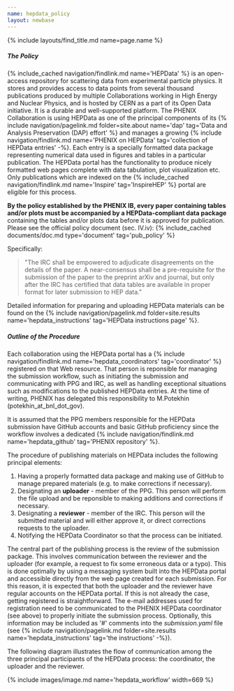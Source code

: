 ```yaml
---
name: hepdata_policy
layout: newbase
---
```

{% include layouts/find_title.md name=page.name %}
##### The Policy
{% include_cached navigation/findlink.md name='HEPData' %} is an open-access
repository for scattering data from experimental particle physics. It stores and
provides access to
data points from several thousand publications produced by multiple
Collaborations working in High Energy and Nuclear Physics, and is hosted by
CERN as a part of its Open Data initiative. It is a durable and well-supported
platform. The PHENIX Collaboration is using HEPData as one of the principal
components of its
{% include navigation/pagelink.md folder=site.about name='dap' tag='Data and Analysis Preservation (DAP) effort' %}
and manages a growing
{% include navigation/findlink.md name='PHENIX on HEPData' tag='collection of HEPData entries' -%}.
Each entry is a specially formatted data package representing numerical data used in figures and tables in a particular publication. The HEPData portal has the functionality to produce nicely
formatted web pages complete with data tabulation, plot visualization etc.
Only publications which are indexed on the
{% include_cached navigation/findlink.md name='Inspire' tag='InspireHEP' %} portal are eligible for
this process.

**By the policy established by the PHENIX IB, every paper containing tables and/or plots must be
accompanied by a HEPData-compliant data package** containing the tables and/or plots data
before it is approved for publication. Please see the official policy document (sec. IV.iv):
{% include_cached documents/doc.md type='document' tag='pub_policy' %}

Specifically:
> "The IRC shall be empowered to adjudicate disagreements on the details of the paper.
> A near-consensus shall be a pre-requisite for the submission of the paper to the
> preprint arXiv and journal, but only after the IRC has certified that data tables are
> available in proper format for later submission to HEP data."

Detailed information for preparing and uploading HEPData materials can be found on the 
{% include navigation/pagelink.md folder=site.results name='hepdata_instructions' tag='HEPData instructions page' %}.

##### Outline of the Procedure
Each collaboration using the HEPData portal has a
{% include navigation/findlink.md name='hepdata_coordinators' tag='coordinator' %}
registered on that Web resource. That person is reponsible for managing the submission workflow,
such as initiating the submission and communicating with PPG and IRC, as well as handling exceptional
situations such as modifications to the published HEPData entries. At the time of writing, PHENIX
has delegated this responsibility to M.Potekhin (potekhin_at_bnl_dot_gov).

It is assumed that the PPG members responsible for the HEPData submission have GitHub
accounts and basic GitHub proficiency since the workflow involves a dedicated
{% include navigation/findlink.md name='hepdata_github' tag='PHENIX repository' %}.

The procedure of publishing materials on HEPData includes the following principal elements:
1. Having a properly formatted data package and making use of GitHub to manage prepared materials (e.g. to make corrections if necessary).
2. Designating an **uploader** - member of the PPG. This person will perform the file upload and be reponsible to making additions and corrections if necessary.
3. Designating a **reviewer** - member of the IRC. This person will the submitted material and will either approve it, or direct corrections requests to the uploader.
4. Notifying the HEPData Coordinator so that the process can be initiated.

The central part of the publishing process is the review of the submission package.
This involves communication between the reviewer and the uploader
(for example, a request to fix some erroneous data or a typo). This is done optimally by using
a messaging system built into the HEPData portal and accessible directly from the web page created for each submission.
For this reason, it is expected that both the uploader and the reviewer have regular accounts on the HEPData portal.
If this is not already the case, getting registered is straightforward. The e-mail addresses used for
registration need to be communicated to the PHENIX HEPData coordinator (see above) to properly
initiate the submission process. Optionally, this information may be included as '#' comments
into the *submission.yaml* file (see {% include navigation/pagelink.md folder=site.results name='hepdata_instructions' tag='the instructions' -%}).

The following diagram illustrates the flow of communication among the three principal participants of the
HEPData process: the coordinator, the uploader and the reviewer.

{% include images/image.md name='hepdata_workflow' width=669 %}
